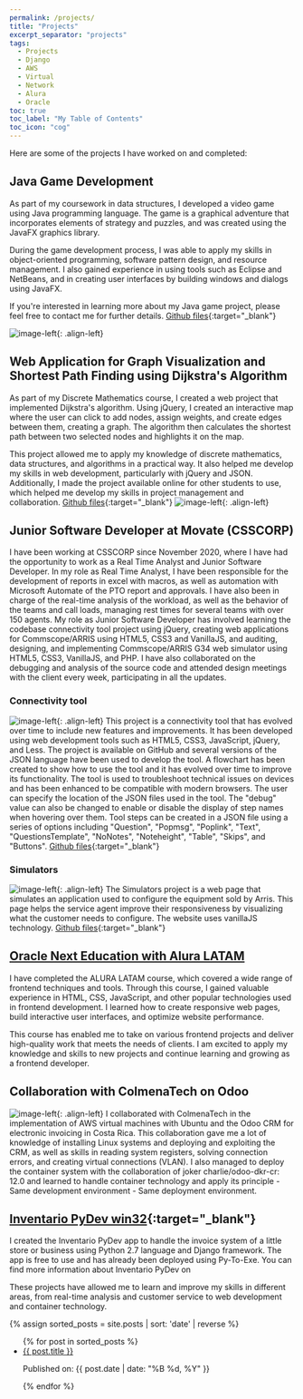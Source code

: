 ```yaml
---
permalink: /projects/
title: "Projects"
excerpt_separator: "projects"
tags:
  - Projects
  - Django
  - AWS
  - Virtual
  - Network
  - Alura
  - Oracle
toc: true
toc_label: "My Table of Contents"
toc_icon: "cog"
---
```



Here are some of the projects I have worked on and completed:

## Java Game Development
As part of my coursework in data structures, I developed a video game using Java programming language. The game is a graphical adventure that incorporates elements of strategy and puzzles, and was created using the JavaFX graphics library.

During the game development process, I was able to apply my skills in object-oriented programming, software pattern design, and resource management. I also gained experience in using tools such as Eclipse and NetBeans, and in creating user interfaces by building windows and dialogs using JavaFX.

If you're interested in learning more about my Java game project, please feel free to contact me for further details.
[Github files](https://github.com/bash20cu/Universidad/tree/main/Estructuras_de_Datos_Algoritmos/Donkey_Kong){:target="_blank"}

![image-left]({{"/assets/images/javaVideoGame.gif"|absolute_url}}){: .align-left}



## Web Application for Graph Visualization and Shortest Path Finding using Dijkstra's Algorithm
As part of my Discrete Mathematics course, I created a web project that implemented Dijkstra's algorithm. Using jQuery, I created an interactive map where the user can click to add nodes, assign weights, and create edges between them, creating a graph. The algorithm then calculates the shortest path between two selected nodes and highlights it on the map.

This project allowed me to apply my knowledge of discrete mathematics, data structures, and algorithms in a practical way. It also helped me develop my skills in web development, particularly with jQuery and JSON. Additionally, I made the project available online for other students to use, which helped me develop my skills in project management and collaboration.
[Github files](https://bash20cu.github.io/Universidad/Proyecto_Matatica_Discreta/){:target="_blank"}
![image-left]({{"/assets/images/App-find-path.jpg"|absolute_url}}){: .align-left}


## Junior Software Developer at Movate (CSSCORP)

I have been working at CSSCORP since November 2020, where I have had the opportunity to work as a Real Time Analyst and Junior Software Developer. In my role as Real Time Analyst, I have been responsible for the development of reports in excel with macros, as well as automation with Microsoft Automate of the PTO report and approvals. I have also been in charge of the real-time analysis of the workload, as well as the behavior of the teams and call loads, managing rest times for several teams with over 150 agents. My role as Junior Software Developer has involved learning the codebase connectivity tool project using jQuery, creating web applications for Commscope/ARRIS using HTML5, CSS3 and VanillaJS, and auditing, designing, and implementing Commscope/ARRIS G34 web simulator using HTML5, CSS3, VanillaJS, and PHP. I have also collaborated on the debugging and analysis of the source code and attended design meetings with the client every week, participating in all the updates. 


###  Connectivity tool 
![image-left]({{"/assets/images/ConnectivityTool.jpg"|absolute_url}}){: .align-left}
This project is a connectivity tool that has evolved over time to include new features and improvements. It has been developed using web development tools such as HTML5, CSS3, JavaScript, jQuery, and Less. The project is available on GitHub and several versions of the JSON language have been used to develop the tool. A flowchart has been created to show how to use the tool and it has evolved over time to improve its functionality. The tool is used to troubleshoot technical issues on devices and has been enhanced to be compatible with modern browsers. The user can specify the location of the JSON files used in the tool. The "debug" value can also be changed to enable or disable the display of step names when hovering over them. Tool steps can be created in a JSON file using a series of options including "Question", "Popmsg", "Poplink", "Text", "QuestionsTemplate", "NoNotes", "Noteheight", "Table", "Skips", and "Buttons".
[Github files](https://github.com/miguelfernandez2022){:target="_blank"}

### Simulators 
![image-left]({{"/assets/images/Simulators.jpg"|absolute_url}}){: .align-left}
The Simulators project is a web page that simulates an application used to configure the equipment sold by Arris. This page helps the service agent improve their responsiveness by visualizing what the customer needs to configure.
The website uses vanillaJS technology.
[Github files](https://github.com/miguelfernandez2022){:target="_blank"}


## [Oracle Next Education with Alura LATAM](https://bash20cu.github.io/ONE-Alura/)
I have completed the ALURA LATAM course, which covered a wide range of frontend techniques and tools. Through this course, I gained valuable experience in HTML, CSS, JavaScript, and other popular technologies used in frontend development. I learned how to create responsive web pages, build interactive user interfaces, and optimize website performance.

This course has enabled me to take on various frontend projects and deliver high-quality work that meets the needs of clients. I am excited to apply my knowledge and skills to new projects and continue learning and growing as a frontend developer.



## Collaboration with ColmenaTech on Odoo
![image-left]({{"/assets/images/ColmenaTech.jpg"|absolute_url}}){: .align-left}
I collaborated with ColmenaTech in the implementation of AWS virtual machines with Ubuntu and the Odoo CRM for electronic invoicing in Costa Rica. This collaboration gave me a lot of knowledge of installing Linux systems and deploying and exploiting the CRM, as well as skills in reading system registers, solving connection errors, and creating virtual connections (VLAN). I also managed to deploy the container system with the collaboration of joker charlie/odoo-dkr-cr: 12.0 and learned to handle container technology and apply its principle - Same development environment - Same deployment environment.


## [Inventario PyDev win32](https://github.com/bash20cu/inventario_py_dev_0.5){:target="_blank"}

I created the Inventario PyDev app to handle the invoice system of a little store or business using Python 2.7 language and Django framework. The app is free to use and has already been deployed using Py-To-Exe. You can find more information about Inventario PyDev on 

These projects have allowed me to learn and improve my skills in different areas, from real-time analysis and customer service to web development and container technology. 









{% assign sorted_posts = site.posts | sort: 'date' | reverse %}
<ul>
  {% for post in sorted_posts %}
    <li>
      <a href="{{ post.url }}" class="post-link" >{{ post.title }} </a>
      <p>Published on: {{ post.date | date: "%B %d, %Y" }}</p>
    </li>
  {% endfor %}
</ul>


